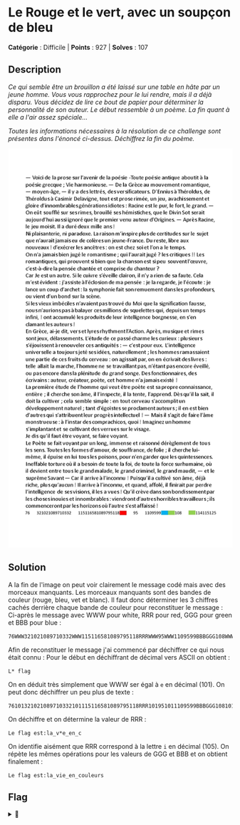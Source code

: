# Le Rouge et le vert, avec un soupçon de bleu

**Catégorie** : Difficile | **Points** : 927 | **Solves** : 107

## Description

*Ce qui semble être un brouillon a été laissé sur une table en hâte par un jeune homme. Vous vous rapprochez pour le lui rendre, mais il a déjà disparu. Vous décidez de lire ce bout de papier pour déterminer la personnalité de son auteur. Le début ressemble à un poème. La fin quant à elle a l'air assez spéciale...*

*Toutes les informations nécessaires à la résolution de ce challenge sont présentes dans l'énoncé ci-dessus. Déchiffrez la fin du poème.*

<p align="center">
  <img src="Rouge_Vert_Bleu.jpg" alt="rouge vert bleu" width="600">
</p>

## Solution

A la fin de l'image on peut voir clairement le message codé mais avec des morceaux manquants. Les morceaux manquants sont des bandes de couleur (rouge, bleu, vet et blanc). Il faut donc déterminer les 3 chiffres cachés derrière chaque bande de couleur pour reconstituer le message :
Ci-après le message avec WWW pour white, RRR pour red, GGG pour green et BBB pour blue :


```
76WWW321021089710332WWW115116581089795118RRRWWW95WWW1109599BBBGGG108WWWGGG114115125
```

Afin de reconstituer le message j'ai commencé par déchiffrer ce qui nous était connu :
Pour le début en déchiffrant de décimal vers ASCII on obtient :

```
L* flag
```
On en déduit très simplement que WWW ser égal à ``e`` en décimal (101). On peut donc déchiffrer un peu plus de texte :

```
76101321021089710332101115116581089795118RRR101951011109599BBBGGG108101GGG114115125
```

On déchiffre et on détermine la valeur de RRR :

```
Le flag est:la_v*e_en_c
```

On identifie aisément que RRR correspond à la lettre ``i`` en décimal (105). On répète les mêmes opérations pour les valeurs de GGG et BBB et on obtient finalement :

```
Le flag est:la_vie_en_couleurs
```

## Flag

<details>
<summary>🚩</summary>

```
404CTF{la_vie_en_couleurs}
```